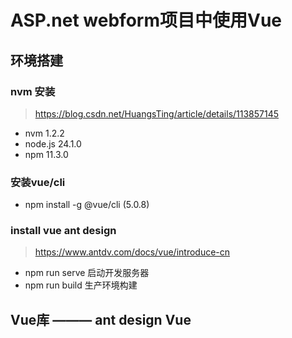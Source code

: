 # ASP.net webform项目中使用Vue

## 环境搭建

### nvm 安装
> https://blog.csdn.net/HuangsTing/article/details/113857145
- nvm 1.2.2
- node.js 24.1.0
- npm 11.3.0

### 安装vue/cli
- npm install -g @vue/cli  (5.0.8)

### install vue ant design
> https://www.antdv.com/docs/vue/introduce-cn


- npm run serve	启动开发服务器
- npm run build	生产环境构建

## Vue库 ——— ant design Vue